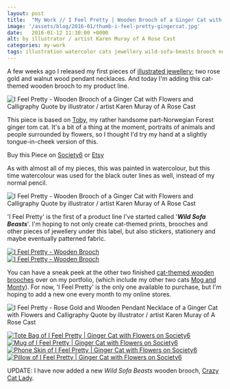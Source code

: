 ```yaml
---
layout: post
title:  "My Work // I Feel Pretty | Wooden Brooch of a Ginger Cat with Flowers"
image: '/assets/blog/2016-01/thumb-i-feel-pretty-gingercat.jpg'
date:   2016-01-12 11:30:00 +0000
alt: by illustrator / artist Karen Muray of A Rose Cast
categories: my-work
tags: illustration watercolor cats jewellery wild-sofa-beasts brooch necklace
---
```


<p class="intro">A few weeks ago I released my first pieces of <a href="https://www.etsy.com/shop/ARoseCast?section_id=18187909" title="Illustrated jewellery on A Rose Cast's Etsy store">illustrated jewellery</a>; two rose gold and walnut wood pendant necklaces. And today I'm adding this cat-themed wooden brooch to my product line.
</p>

![I Feel Pretty - Wooden Brooch of a Ginger Cat with Flowers and Calligraphy Quote by illustrator / artist Karen Muray of A Rose Cast](/assets/folio/wsb/illustration-i-feel-pretty-cat.jpg "I Feel Pretty - Wooden Brooch of a Ginger Cat with Flowers and Calligraphy Quote by illustrator / artist Karen Muray of A Rose Cast")

This piece is based on <a href="https://www.instagram.com/p/8nSfiJmFWm/" title="Toby on A Rose Cast's Instagram">Toby</a>, my rather handsome part-Norwegian Forest ginger tom cat. It's a bit of a thing at the moment, portraits of animals and people surrounded by flowers, so I thought I'd try my hand at a slightly tongue-in-cheek version of this.

<div class="highlight">
  <p>Buy <span class="the">this</span> Piece <span class="the">on</span>
    <a href="https://society6.com/product/i-feel-pretty--ginger-cat-surrounded-by-flowers_print#1=45" title="Buy the I Feel Pretty - Wooden Brooch on the A Rose Cast Society6 store">Society6</a>
    <span class="the">or</span>
    <a href="https://www.etsy.com/listing/257820045/walnut-wood-brooch-with-illustration-of" title="Buy the I Feel Pretty - Wooden Brooch on the A Rose Cast Etsy store">Etsy</a>
  </p>
</div>

As with almost all of my pieces, this was painted in watercolour, but this time watercolour was used for the black outer lines as well, instead of my normal pencil.

![I Feel Pretty - Wooden Brooch of a Ginger Cat with Flowers and Calligraphy Quote by illustrator / artist Karen Muray of A Rose Cast](/assets/folio/wsb/brooch-pretty-floral-cat.jpg "I Feel Pretty - Wooden Brooch of a Ginger Cat with Flowers and Calligraphy Quote by illustrator / artist Karen Muray of A Rose Cast")

'I Feel Pretty' is the first of a product line I've started called '<strong><em>Wild Sofa Beasts</em></strong>'. I'm hoping to not only create cat-themed prints, brooches and other pieces of jewellery under this label, but also stickers, stationery and maybe eventually patterned fabric.

<div class="row">
	<div class="col-md-6">
		<a href="https://www.etsy.com/listing/257820045/walnut-wood-brooch-with-illustration-of" title="Buy the I Feel Pretty - Wooden Brooch on the A Rose Cast on Etsy"><img src="/assets/blog/2016-01/wooden-brooch-i-feel-pretty-cat-02.jpg" alt="I Feel Pretty - Wooden Brooch"></a>
	</div>
	<div class="col-md-6">
		<a href="https://www.etsy.com/listing/257820045/walnut-wood-brooch-with-illustration-of" title="Buy the I Feel Pretty - Wooden Brooch on the A Rose Cast on Etsy"><img src="/assets/folio/wsb/wooden-brooch-i-feel-pretty-cat.jpg" alt="I Feel Pretty - Wooden Brooch"></a>
	</div>
</div>

You can have a sneak peek at the other two finished <a href="/project/illustration-wild-sofa-beasts.html" title="See the other cat-themed wooden brooches, due to be released over the next few months">cat-themed wooden brooches</a> over on my portfolio, (which include my other two cats <a href="https://www.instagram.com/p/5wHS6TGFTD/" title="Mog and Monty on A Rose Cast's Instagram">Mog and Monty</a>). For now, 'I Feel Pretty' is the only one available to purchase, but I'm hoping to add a new one every month to my online stores.

![I Feel Pretty - Rose Gold and Wooden Pendant Necklace of a Ginger Cat with Flowers and Calligraphy Quote by illustrator / artist Karen Muray of A Rose Cast](/assets/folio/wsb/rose-gold-necklace-pretty-floral-cat.jpg "I Feel Pretty - Rose Gold and Wooden Pendant Necklace of a Ginger Cat with Flowers and Calligraphy Quote by illustrator / artist Karen Muray of A Rose Cast")

<div class="row">
	<div class="col-md-6">
		<a href="https://society6.com/product/i-feel-pretty--ginger-cat-surrounded-by-flowers_print#1=45" title="Tote Bag of I Feel Pretty | Ginger Cat with Flowers on Society6"><img src="/assets/blog/2016-01/society6-i-feel-pretty-ginger-cat-flowers-bags.jpg" alt="Tote Bag of I Feel Pretty | Ginger Cat with Flowers on Society6"></a>
	</div>
	<div class="col-md-6">
		<a href="https://society6.com/product/i-feel-pretty--ginger-cat-surrounded-by-flowers_print#1=45" title="Mug of I Feel Pretty | Ginger Cat with Flowers on Society6"><img src="/assets/blog/2016-01/society6-i-feel-pretty-ginger-cat-flowers-mugs.jpg" alt="Mug of I Feel Pretty | Ginger Cat with Flowers on Society6"></a>
	</div>
</div>

<div class="row">
	<div class="col-md-6">
		<a href="https://society6.com/product/i-feel-pretty--ginger-cat-surrounded-by-flowers_print#1=45" title="Phone Skin of I Feel Pretty | Ginger Cat with Flowers on Society6"><img src="/assets/blog/2016-01/society6-i-feel-pretty-ginger-cat-flowers-cases.jpg" alt="Phone Skin of I Feel Pretty | Ginger Cat with Flowers on Society6"></a>
	</div>
	<div class="col-md-6">
		<a href="https://society6.com/product/i-feel-pretty--ginger-cat-surrounded-by-flowers_print#1=45" title="Pillow of I Feel Pretty | Ginger Cat with Flowers on Society6"><img src="/assets/blog/2016-01/society6-i-feel-pretty-ginger-cat-flowers-pillows.jpg" alt="Pillow of I Feel Pretty | Ginger Cat with Flowers on Society6"></a>
	</div>
</div>

UPDATE: I have now added a new <em>Wild Sofa Beasts</em> wooden brooch, [Crazy Cat Lady](/my-work/2016/02/09/crazy-cat-lady.html).